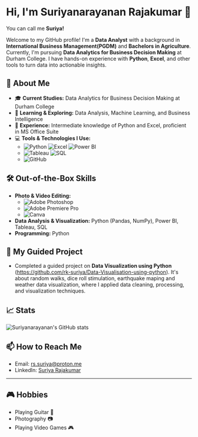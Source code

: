 # Hi, I'm Suriyanarayanan Rajakumar 👋
You can call me **Suriya!**

Welcome to my GitHub profile! I'm a **Data Analyst** with a background in **International Business Management(PGDM)** and **Bachelors in Agriculture**. Currently, I'm pursuing **Data Analytics for Business Decision Making** at Durham College. I have hands-on experience with **Python**, **Excel**, and other tools to turn data into actionable insights.

## 🚀 About Me

- 🎓 **Current Studies:** Data Analytics for Business Decision Making at Durham College
- 🌱 **Learning & Exploring:** Data Analysis, Machine Learning, and Business Intelligence
- 💼 **Experience:** Intermediate knowledge of Python and Excel, proficient in MS Office Suite
- 💻 **Tools & Technologies I Use:**
  - ![Python](https://img.shields.io/badge/-Python-3776AB?style=flat&logo=python&logoColor=white) ![Excel](https://img.shields.io/badge/-Excel-217346?style=flat&logo=microsoft-excel&logoColor=white) ![Power BI](https://img.shields.io/badge/-Power%20BI-F2C811?style=flat&logo=powerbi&logoColor=white) 
  - ![Tableau](https://img.shields.io/badge/-Tableau-E97627?style=flat&logo=tableau&logoColor=white) ![SQL](https://img.shields.io/badge/-SQL-4479A1?style=flat&logo=mysql&logoColor=white)
  - ![GitHub](https://img.shields.io/badge/-GitHub-181717?style=flat&logo=github&logoColor=white)

## 🛠️ Out-of-the-Box Skills

- **Photo & Video Editing:** 
  - ![Adobe Photoshop](https://img.shields.io/badge/-Photoshop-31A8FF?style=flat&logo=adobe-photoshop&logoColor=white)
  - ![Adobe Premiere Pro](https://img.shields.io/badge/-Premiere%20Pro-9999FF?style=flat&logo=adobe-premiere-pro&logoColor=white)
  - ![Canva](https://img.shields.io/badge/-Canva-3B3A3A?style=flat&logo=canva&logoColor=white)
- **Data Analysis & Visualization:** Python (Pandas, NumPy), Power BI, Tableau, SQL
- **Programming:** Python

## 🌱 My Guided Project

- Completed a guided project on **Data Visualization using Python** (https://github.com/rk-suriya/Data-Visualisation-using-python). It's about random walks, dice roll stimulation, earthquake maping and weather data visualization, where I applied data cleaning, processing, and visualization techniques.

## 📈 Stats

![Suriyanarayanan's GitHub stats](https://github-readme-stats.vercel.app/api?username=YourUsername&show_icons=true&count_private=true&hide_title=true&hide=prs&theme=radical)

## 📫 How to Reach Me

- Email: rs.suriya@proton.me
- LinkedIn: [Suriya Rajakumar](https://www.linkedin.com/in/suriyar7/)

---

## 🎮 Hobbies

- Playing Guitar 🎸
- Photography 📷
- Playing Video Games 🎮
